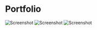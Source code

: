 # Portfolio

![Screenshot](project1image.PNG)
![Screenshot](project2image.PNG)
![Screenshot](project3image.PNG)

